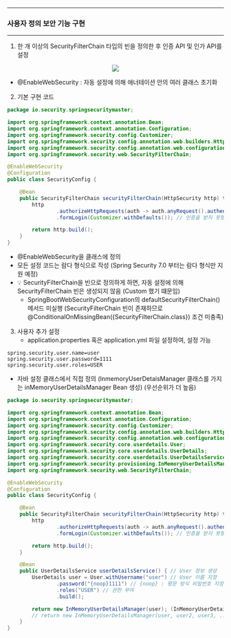 -----
### 사용자 정의 보안 기능 구현
-----
1. 한 개 이상의 SecurityFilterChain 타입의 빈을 정의한 후 인증 API 및 인가 API를 설정
<div align="center">
<img src="https://github.com/user-attachments/assets/30a65318-2ddf-44d6-a1c5-844c9329bbe5">
</div>

  - @EnableWebSecurity : 자동 설정에 의해 애너테이션 안의 여러 클래스 초기화

2. 기본 구현 코드
```java
package io.security.springsecuritymaster;

import org.springframework.context.annotation.Bean;
import org.springframework.context.annotation.Configuration;
import org.springframework.security.config.Customizer;
import org.springframework.security.config.annotation.web.builders.HttpSecurity;
import org.springframework.security.config.annotation.web.configuration.EnableWebSecurity;
import org.springframework.security.web.SecurityFilterChain;

@EnableWebSecurity
@Configuration
public class SecurityConfig {

    @Bean
    public SecurityFilterChain securityFilterChain(HttpSecurity http) throws Exception {
        http
                .authorizeHttpRequests(auth -> auth.anyRequest().authenticated()) // 어떠한 Request에 대해서 인증을 받아 인가 실시
                .formLogin(Customizer.withDefaults()); // 인증을 받지 못했을 때, form Login 방식 사용하며, 인증 방식은 기본 Default 방식

        return http.build();
    }
}
```
  - @EnableWebSecurity을 클래스에 정의
  - 모든 설정 코드는 람다 형식으로 작성 (Spring Security 7.0 부터는 람다 형식만 지원 예정)
  - 💡 SecurityFilterChain을 빈으로 정의하게 하면, 자동 설정에 의해 SecurityFilterChain 빈은 생성되지 않음 (Custom 했기 떄문임)
    + SpringBootWebSecurityConfiguration의 defaultSecurityFilterChain() 메서드 미실행 (SecurityFilterChain 빈이 존재하므로 @ConditionalOnMissingBean({SecurityFilterChain.class}) 조건 미충족)

3. 사용자 추가 설정
   - application.properties 혹은 application.yml 파일 설정하여, 설정 가능
```properties
spring.security.user.name=user
spring.security.user.password=1111
spring.security.user.roles=USER
```

   - 자바 설정 클래스에서 직접 정의 (InmemoryUserDetaisManager 클래스를 가지는 inMemoryUserDetailsManager Bean 생성) (우선순위가 더 높음)
```java
package io.security.springsecuritymaster;

import org.springframework.context.annotation.Bean;
import org.springframework.context.annotation.Configuration;
import org.springframework.security.config.Customizer;
import org.springframework.security.config.annotation.web.builders.HttpSecurity;
import org.springframework.security.config.annotation.web.configuration.EnableWebSecurity;
import org.springframework.security.core.userdetails.User;
import org.springframework.security.core.userdetails.UserDetails;
import org.springframework.security.core.userdetails.UserDetailsService;
import org.springframework.security.provisioning.InMemoryUserDetailsManager;
import org.springframework.security.web.SecurityFilterChain;

@EnableWebSecurity
@Configuration
public class SecurityConfig {

    @Bean
    public SecurityFilterChain securityFilterChain(HttpSecurity http) throws Exception {
        http
                .authorizeHttpRequests(auth -> auth.anyRequest().authenticated()) // 어떠한 Request에 대해서 인증을 받아 인가 실시
                .formLogin(Customizer.withDefaults()); // 인증을 받지 못했을 때, form Login 방식 사용하며, 인증 방식은 기본 Default 방식

        return http.build();
    }

    @Bean
    public UserDetailsService userDetailsService() { // User 정보 생성
        UserDetails user = User.withUsername("user") // User 이름 지정
                .password("{noop}1111") // {noop} : 평문 방식 비밀번호 지정
                .roles("USER") // 권한 부여
                .build();

        return new InMemoryUserDetailsManager(user); (InMemoryUserDetailsManager 생성자에 전달)
        // return new InMemoryUserDetailsManager(user, user2, user3, ...); // 여러 유저 정보 전달 가능
    }
}

```

